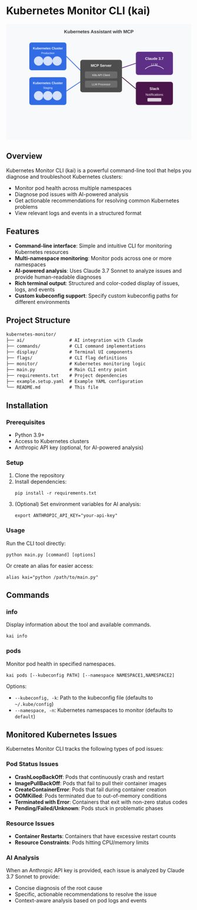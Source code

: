 # Kubernetes Monitor CLI (kai)

![Architecture](./svg/architecture.svg)

## Overview
Kubernetes Monitor CLI (kai) is a powerful command-line tool that helps you diagnose and troubleshoot Kubernetes clusters:

- Monitor pod health across multiple namespaces
- Diagnose pod issues with AI-powered analysis
- Get actionable recommendations for resolving common Kubernetes problems
- View relevant logs and events in a structured format

## Features
- **Command-line interface**: Simple and intuitive CLI for monitoring Kubernetes resources
- **Multi-namespace monitoring**: Monitor pods across one or more namespaces
- **AI-powered analysis**: Uses Claude 3.7 Sonnet to analyze issues and provide human-readable diagnoses
- **Rich terminal output**: Structured and color-coded display of issues, logs, and events
- **Custom kubeconfig support**: Specify custom kubeconfig paths for different environments

## Project Structure
```
kubernetes-monitor/
├── ai/                 # AI integration with Claude
├── commands/           # CLI command implementations
├── display/            # Terminal UI components
├── flags/              # CLI flag definitions
├── monitor/            # Kubernetes monitoring logic
├── main.py             # Main CLI entry point
├── requirements.txt    # Project dependencies
├── example.setup.yaml  # Example YAML configuration
└── README.md           # This file
```

## Installation

### Prerequisites
- Python 3.9+
- Access to Kubernetes clusters
- Anthropic API key (optional, for AI-powered analysis)

### Setup
1. Clone the repository
2. Install dependencies:
   ```
   pip install -r requirements.txt
   ```
3. (Optional) Set environment variables for AI analysis:
   ```
   export ANTHROPIC_API_KEY="your-api-key"
   ```

### Usage
Run the CLI tool directly:
```
python main.py [command] [options]
```

Or create an alias for easier access:
```
alias kai="python /path/to/main.py"
```

## Commands

### info
Display information about the tool and available commands.
```
kai info
```

### pods
Monitor pod health in specified namespaces.
```
kai pods [--kubeconfig PATH] [--namespace NAMESPACE1,NAMESPACE2]
```

Options:
- `--kubeconfig, -k`: Path to the kubeconfig file (defaults to `~/.kube/config`)
- `--namespace, -n`: Kubernetes namespaces to monitor (defaults to `default`)

## Monitored Kubernetes Issues

Kubernetes Monitor CLI tracks the following types of pod issues:

### Pod Status Issues
- **CrashLoopBackOff**: Pods that continuously crash and restart
- **ImagePullBackOff**: Pods that fail to pull their container images
- **CreateContainerError**: Pods that fail during container creation
- **OOMKilled**: Pods terminated due to out-of-memory conditions
- **Terminated with Error**: Containers that exit with non-zero status codes
- **Pending/Failed/Unknown**: Pods stuck in problematic phases

### Resource Issues
- **Container Restarts**: Containers that have excessive restart counts
- **Resource Constraints**: Pods hitting CPU/memory limits

### AI Analysis
When an Anthropic API key is provided, each issue is analyzed by Claude 3.7 Sonnet to provide:
- Concise diagnosis of the root cause
- Specific, actionable recommendations to resolve the issue
- Context-aware analysis based on pod logs and events
